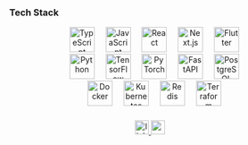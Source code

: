 ### Tech Stack
<div align="center">
  <!-- Frontend -->
  <img width="12" /> 
  <img src="https://cdn.jsdelivr.net/gh/devicons/devicon/icons/typescript/typescript-original.svg" height="45" title="TypeScript" /> 
  <img width="12" />
  <img src="https://cdn.jsdelivr.net/gh/devicons/devicon/icons/javascript/javascript-original.svg" height="45" title="JavaScript" /> 
  <img width="12" /> <img src="https://cdn.jsdelivr.net/gh/devicons/devicon/icons/react/react-original.svg" height="45" title="React" /> 
  <img width="12" /> 
  <img src="https://cdn.jsdelivr.net/gh/devicons/devicon/icons/nextjs/nextjs-original.svg" height="45" title="Next.js" /> 
  <img width="12" /> 
  <img src="https://cdn.jsdelivr.net/gh/devicons/devicon/icons/flutter/flutter-original.svg" height="45" title="Flutter" /> </div>
  
<div align="center">
  <!-- Backend & AI -->
  <img width="12" /> 
  <img src="https://cdn.jsdelivr.net/gh/devicons/devicon/icons/python/python-original.svg" height="45" title="Python" /> 
  <img width="12" /> 
  <img src="https://cdn.jsdelivr.net/gh/devicons/devicon/icons/tensorflow/tensorflow-original.svg" height="45" title="TensorFlow" /> 
  <img width="12" /> 
  <img src="https://cdn.jsdelivr.net/gh/devicons/devicon/icons/pytorch/pytorch-original.svg" height="45" title="PyTorch" /> 
  <img width="12" /> 
  <img src="https://cdn.jsdelivr.net/gh/devicons/devicon/icons/fastapi/fastapi-original.svg" height="45" title="FastAPI" /> 
  <img width="12" /> 
  <img src="https://cdn.jsdelivr.net/gh/devicons/devicon/icons/postgresql/postgresql-original.svg" height="45" title="PostgreSQL" /> </div>

<div align="center">
  <!-- DevOps & Infra -->
  <img width="12" />
  <img src="https://cdn.jsdelivr.net/gh/devicons/devicon/icons/docker/docker-original.svg" height="45" title="Docker" /> 
  <img width="12" /> 
  <img src="https://cdn.jsdelivr.net/gh/devicons/devicon/icons/kubernetes/kubernetes-plain.svg" height="45" title="Kubernetes" />
  <img width="12" /> 
  <img src="https://cdn.jsdelivr.net/gh/devicons/devicon/icons/redis/redis-original.svg" height="45" title="Redis" /> 
  <img width="12" /> 
  <img src="https://cdn.jsdelivr.net/gh/devicons/devicon/icons/terraform/terraform-original.svg" height="45" title="Terraform" /> </div>

###

<div align="center">
  <a href="https://linkedin.com/in/ruperth-nyagesoa" target="_blank">
    <img src="https://img.shields.io/badge/LinkedIn-0077B5?style=for-the-badge&logo=linkedin&logoColor=white" height="25" alt="linkedin"  />
  </a>
  <a href="https://ruperthjr.me" target="_blank">
    <img src="https://img.shields.io/badge/Portfolio-%23000000.svg?style=for-the-badge&logo=firefox&logoColor=#FF7139" height="25" alt="portfolio" />
  </a>
</div>

###
